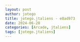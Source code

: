 ```yaml
---
layout: post
author: jotego
title: jotego.jtaliens - e8ad973
date: 2024-06-28
categories: [Arcade, jtaliens]
tags: [jotego.jtaliens]
---
```


